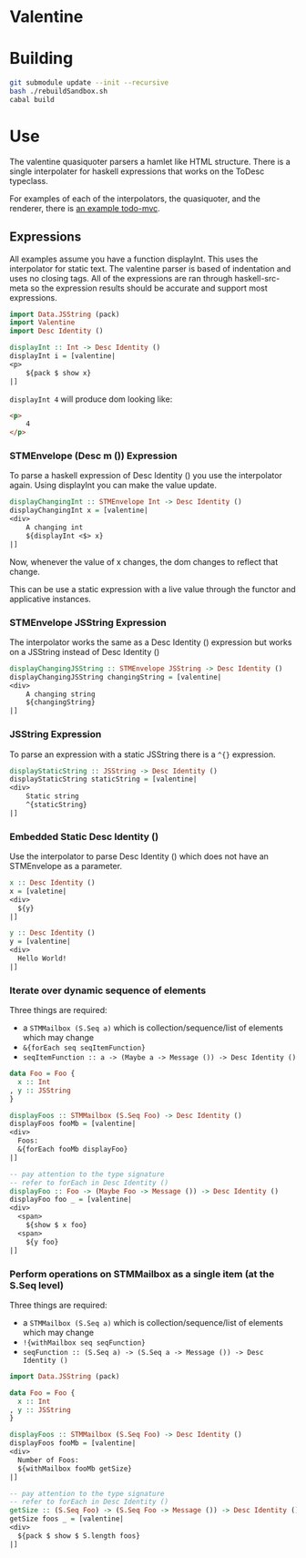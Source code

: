 # Valentine

# Building
```bash
git submodule update --init --recursive
bash ./rebuildSandbox.sh
cabal build
```

# Use

The valentine quasiquoter parsers a hamlet like HTML structure. There is a single interpolater for haskell expressions that works on the ToDesc typeclass.

For examples of each of the interpolators, the quasiquoter, and the renderer, there is [an example todo-mvc](https://github.com/plow-technologies/live-vdom-todomvc).

## Expressions

All examples assume you have a function displayInt. This uses the interpolator for static text. The valentine parser is based of indentation and uses no closing tags. All of the expressions are ran through haskell-src-meta so the expression results should be accurate and support most expressions.

```haskell
import Data.JSString (pack)
import Valentine
import Desc Identity ()

displayInt :: Int -> Desc Identity ()
displayInt i = [valentine|
<p>
    ${pack $ show x}
|]
```

`displayInt 4` will produce dom looking like:
```html
<p>
    4
</p>
```


### STMEnvelope (Desc m ()) Expression

To parse a haskell expression of Desc Identity () you use the interpolator again. Using displayInt you can make the value update.

```haskell
displayChangingInt :: STMEnvelope Int -> Desc Identity ()
displayChangingInt x = [valentine|
<div>
    A changing int
    ${displayInt <$> x}
|]
```

Now, whenever the value of x changes, the dom changes to reflect that change.

This can be use a static expression with a live value through the functor and applicative instances.


### STMEnvelope JSString Expression

The interpolator works the same as a Desc Identity () expression but works on a JSString instead of Desc Identity ()

```haskell
displayChangingJSString :: STMEnvelope JSString -> Desc Identity ()
displayChangingJSString changingString = [valentine|
<div>
    A changing string
    ${changingString}
|]
```

### JSString Expression

To parse an expression with a static JSString there is a `^{}` expression.

```haskell
displayStaticString :: JSString -> Desc Identity ()
displayStaticString staticString = [valentine|
<div>
    Static string
    ^{staticString}
|]
```

### Embedded Static Desc Identity ()

Use the interpolator to parse Desc Identity () which does not have an STMEnvelope as a parameter.
```haskell
x :: Desc Identity ()
x = [valetine|
<div>
  ${y}
|]

y :: Desc Identity ()
y = [valentine|
<div>
  Hello World!
|]
```

### Iterate over dynamic sequence of elements

Three things are required: 
 - a `STMMailbox (S.Seq a)` which is collection/sequence/list of elements which may change
 - `&{forEach seq seqItemFunction}`
 - `seqItemFunction :: a -> (Maybe a -> Message ()) -> Desc Identity ()`

```haskell
data Foo = Foo {
  x :: Int
, y :: JSString
}

displayFoos :: STMMailbox (S.Seq Foo) -> Desc Identity ()
displayFoos fooMb = [valentine|
<div>
  Foos:
  &{forEach fooMb displayFoo}
|]

-- pay attention to the type signature
-- refer to forEach in Desc Identity ()
displayFoo :: Foo -> (Maybe Foo -> Message ()) -> Desc Identity ()
displayFoo foo _ = [valentine|
<div>
  <span>
    ${show $ x foo}
  <span>
    ${y foo}
|]
```

### Perform operations on STMMailbox as a single item (at the S.Seq level)

Three things are required: 
 - a `STMMailbox (S.Seq a)` which is collection/sequence/list of elements which may change
 - `!{withMailbox seq seqFunction}`
 - `seqFunction :: (S.Seq a) -> (S.Seq a -> Message ()) -> Desc Identity ()`

```haskell
import Data.JSString (pack)

data Foo = Foo {
  x :: Int
, y :: JSString
}

displayFoos :: STMMailbox (S.Seq Foo) -> Desc Identity ()
displayFoos fooMb = [valentine|
<div>
  Number of Foos:
  ${withMailbox fooMb getSize}
|]

-- pay attention to the type signature
-- refer to forEach in Desc Identity ()
getSize :: (S.Seq Foo) -> (S.Seq Foo -> Message ()) -> Desc Identity ()
getSize foos _ = [valentine|
<div>
  ${pack $ show $ S.length foos}
|]
```


